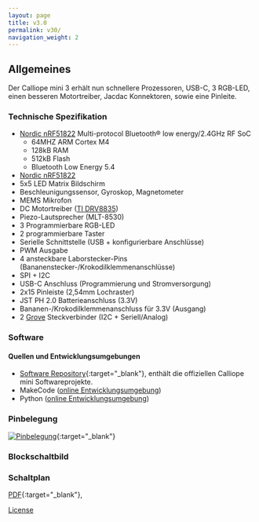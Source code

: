 ```yaml
---
layout: page
title: v3.0
permalink: v30/
navigation_weight: 2
---
```


## Allgemeines

Der Calliope mini 3 erhält nun schnellere Prozessoren, USB-C, 3 RGB-LED, einen besseren Motortreiber, Jacdac Konnektoren, sowie eine Pinleite.

### Technische Spezifikation  
  
* [Nordic nRF51822](https://www.nordicsemi.com/Products/nRF52833) Multi-protocol Bluetooth® low energy/2.4GHz RF SoC
    + 64MHZ ARM Cortex M4
    + 128kB RAM
    + 512kB Flash
    + Bluetooth Low Energy 5.4
* [Nordic nRF51822](https://www.nordicsemi.com/Products/nRF52822)
* 5x5 LED Matrix Bildschirm  
* Beschleunigungssensor, Gyroskop, Magnetometer
* MEMS Mikrofon
* DC Motortreiber ([TI DRV8835](http://www.ti.com/product/DRV8835))
* Piezo-Lautsprecher (MLT-8530)
* 3 Programmierbare RGB-LED
* 2 programmierbare Taster
* Serielle Schnittstelle (USB + konfigurierbare Anschlüsse)
* PWM Ausgabe
* 4 ansteckbare Laborstecker-Pins (Bananenstecker-/Krokodilklemmenanschlüsse)
* SPI + I2C
* USB-C Anschluss (Programmierung und Stromversorgung)
* 2x15 Pinleiste (2,54mm Lochraster)
* JST PH 2.0 Batterieanschluss (3.3V)
* Bananen-/Krokodilklemmenanschluss für 3.3V (Ausgang)
* 2 [Grove](http://wiki.seeed.cc/Grove_System/) Steckverbinder (I2C + Seriell/Analog)

### Software

#### Quellen und Entwicklungsumgebungen

- [Software Repository](https://github.com/calliope-edu){:target="_blank"}, enthält die offiziellen Calliope mini Softwareprojekte.
- MakeCode ([online Entwicklungsumgebung](https://makecode.calliope.cc))
- Python ([online Entwicklungsumgebung](https://python.calliope.cc))


### Pinbelegung

[![Pinbelegung](https://calliope.cc/media/pages/calliope-mini/technische-daten/6b2510621e-1695728195/calliopev3_front.svg)](https://calliope.cc/media/pages/calliope-mini/technische-daten/6b2510621e-1695728195/calliopev3_front.svg){:target="_blank"}

### Blockschaltbild

### Schaltplan

[PDF](../assets/v30/img/Calliope_mini_3.pdf){:target="_blank"}, 


[License](../assets/img/calliope_license.png)